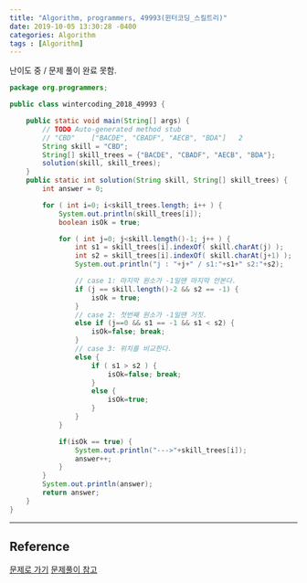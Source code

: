 ```yaml
---
title: "Algorithm, programmers, 49993(윈터코딩_스킬트리)"
date: 2019-10-05 13:30:28 -0400
categories: Algorithm
tags : [Algorithm]
---
```

난이도 중 / 문제 풀이 완료 못함.

```java
package org.programmers;

public class wintercoding_2018_49993 {

	public static void main(String[] args) {
		// TODO Auto-generated method stub
		// "CBD"	["BACDE", "CBADF", "AECB", "BDA"]	2
		String skill = "CBD";
		String[] skill_trees = {"BACDE", "CBADF", "AECB", "BDA"};
		solution(skill, skill_trees);
	}
    public static int solution(String skill, String[] skill_trees) {
        int answer = 0;

        for ( int i=0; i<skill_trees.length; i++ ) {
        	System.out.println(skill_trees[i]);
        	boolean isOk = true;

        	for ( int j=0; j<skill.length()-1; j++ ) {
        		int s1 = skill_trees[i].indexOf( skill.charAt(j) );
        		int s2 = skill_trees[i].indexOf( skill.charAt(j+1) );
        		System.out.println("j : "+j+" / s1:"+s1+" s2:"+s2);

        		// case 1: 마지막 원소가 -1일땐 마지막 안본다.
        		if (j == skill.length()-2 && s2 == -1) {
        			isOk = true;
        		}
        		// case 2: 첫번째 원소가 -1일땐 거짓.
        		else if (j==0 && s1 == -1 && s1 < s2) {
        			isOk=false; break;
        		}
        		// case 3: 위치를 비교한다.
        		else {
        			if ( s1 > s2 ) {
        				isOk=false; break;
        			}
        			else {
        				isOk=true;
        			}
        		}
        	}

        	if(isOk == true) {
        		System.out.println("--->"+skill_trees[i]);
        		answer++;
        	}
        }
        System.out.println(answer);
        return answer;
    }
}
```


---
## Reference
[문제로 가기](https://programmers.co.kr/learn/courses/30/lessons/49993#fn1)
[문제풀이 참고](https://m.blog.naver.com/PostView.nhn?blogId=yongyos&logNo=221572139348&categoryNo=39&proxyReferer=https%3A%2F%2Fwww.google.com%2F)
